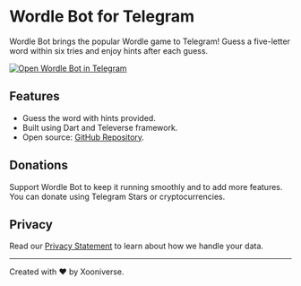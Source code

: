 # Wordle Bot for Telegram

Wordle Bot brings the popular Wordle game to Telegram! Guess a five-letter word
within six tries and enjoy hints after each guess.

[![Open Wordle Bot in Telegram](https://img.shields.io/badge/Open%20in%20Telegram-%40xWordleBot-blue?style=for-the-badge&logo=telegram&logoColor=white)](https://t.me/xWordleBot)

## Features

- Guess the word with hints provided.
- Built using Dart and Televerse framework.
- Open source: [GitHub Repository](https://github.com/HeySreelal/xwordle).

## Donations

Support Wordle Bot to keep it running smoothly and to add more features. You can
donate using Telegram Stars or cryptocurrencies.

## Privacy

Read our [Privacy Statement](https://xwordle.web.app/privacy.html) to learn
about how we handle your data.

---

Created with ❤️ by Xooniverse.
